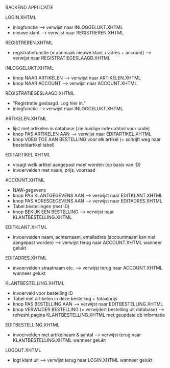 BACKEND APPLICATIE

LOGIN.XHTML

* inlogfunctie --> verwijst naar INLOGGELUKT.XHTML
* nieuwe klant --> verwijst naar REGISTREREN.XHTML

REGISTREREN.XHTML

* registratiefunctie (= aanmaak nieuwe klant + adres + account) --> verwijst naar REGISTRATIEGESLAAGD.XHTML

INLOGGELUKT.XHTML

* knop NAAR ARTIKELEN --> verwijst naar ARTIKELEN.XHTML
* knop NAAR ACCOUNT --> verwijst naar ACCOUNT.XHTML

REGISTRATIEGESLAAGD.XHTML

* "Registratie geslaagd. Log hier in."
* inlogfunctie --> verwijst naar INLOGGELUKT.XHTML

ARTIKELEN.XHTML

* lijst met artikelen in database (zie huidige index.xhtml voor code)
* knop PAS ARTIKELEN AAN --> verwijst naar EDITARTIKEL.XHTML
* knop VOEG TOE AAN BESTELLING voor elk artikel (= schrijft weg naar besteldartikel tabel)

EDITARTIKEL.XHTML

* vraagt welk artikel aangepast moet worden (op basis van ID)
* invoervelden met naam, prijs, voorraad

ACCOUNT.XHTML

* NAW-gegevens
* knop PAS KLANTGEGEVENS AAN --> verwijst naar EDITKLANT.XHTML
* knop PAS ADRESGEGEVENS AAN --> verwijst naar EDITADRES.XHTML
* Tabel bestellingen (met ID)
* knop BEKIJK EEN BESTELLING --> verwijst naar KLANTBESTELLING.XHTML 

EDITKLANT.XHTML

* invoervelden naam, achternaam, emailadres (accountnaam kan niet aangepast worden) --> verwijst terug naar ACCOUNT.XHTML wanneer gelukt

EDITADRES.XHTML

* invoervelden straatnaam etc. --> verwijst terug naar ACCOUNT.XHTML wanneer gelukt

KLANTBESTELLING.XHTML

* invoerveld voor bestelling ID
* Tabel met artikelen in deze bestelling + totaalprijs
* knop PAS BESTELLING AAN --> verwijst naar EDITBESTELLING.XHTML
* knop VERWIJDER BESTELLING (= verwijdert bestelling uit database) --> refresht pagina KLANTBESTELLING.XHTML met geupdate db informatie

EDITBESTELLING.XHTML

* invoervelden met artikelnaam & aantal --> verwijst terug naar KLANTBESTELLING.XHTML wanneer gelukt

LOGOUT.XHTML

* logt klant uit --> verwijst terug naar LOGIN.XHTML wanneer gelukt
